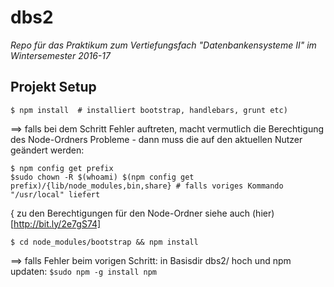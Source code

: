 # dbs2
*Repo für das Praktikum zum Vertiefungsfach "Datenbankensysteme II" im Wintersemester 2016-17*

## Projekt Setup

```$ npm install  # installiert bootstrap, handlebars, grunt etc)```

==> falls bei dem Schritt Fehler auftreten, macht vermutlich die Berechtigung des Node-Ordners Probleme - 
dann muss die auf den aktuellen Nutzer geändert werden:

    $ npm config get prefix
    $sudo chown -R $(whoami) $(npm config get prefix)/{lib/node_modules,bin,share} # falls voriges Kommando "/usr/local" liefert
    
{ zu den Berechtigungen für den Node-Ordner siehe auch (hier)[http://bit.ly/2e7gS74]

```$ cd node_modules/bootstrap && npm install```

==> falls Fehler beim vorigen Schritt: in Basisdir dbs2/ hoch und npm updaten: 
```$sudo npm -g install npm```
